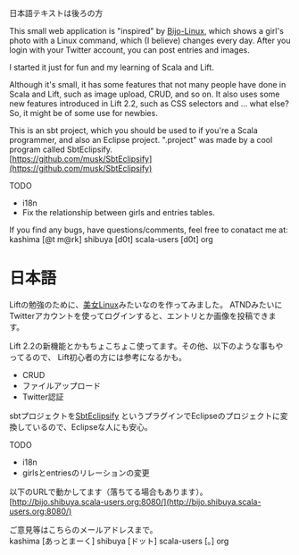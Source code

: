 日本語テキストは後ろの方

This small web application is "inspired" by [Bijo-Linux](http://bijo-linux.com/),
which  shows a girl's photo with a Linux command, which (I believe)
changes every day. After you login with your Twitter account, you can post
entries and images.

I started it just for fun and my learning of Scala and Lift.

Although it's small, it has some features that not many people
have done in Scala and Lift, such as image upload, CRUD, and so on.
It also uses some new features introduced in Lift 2.2, such as CSS
selectors and ... what else? So, it might be of some use for newbies.

This is an sbt project, which you should be used to if you're a
Scala programmer, and also an Eclipse project. ".project" was made
by a cool program called SbtEclipsify.  
[https://github.com/musk/SbtEclipsify](https://github.com/musk/SbtEclipsify)

TODO

* i18n
* Fix the relationship between girls and entries tables.

If you find any bugs, have questions/comments, feel free to conatact
me at:  
kashima [@t m@rk] shibuya [d0t] scala-users [d0t] org

# 日本語

Liftの勉強のために、[美女Linux](http://bijo-linux.com/)みたいなのを作ってみました。
ATNDみたいにTwitterアカウントを使ってログインすると、エントリとか画像を投稿できます。

Lift 2.2の新機能とかもちょこちょこ使ってます。その他、以下のような事もやってるので、
Lift初心者の方には参考になるかも。

* CRUD
* ファイルアップロード
* Twitter認証

sbtプロジェクトを[SbtEclipsify](https://github.com/musk/SbtEclipsify)
というプラグインでEclipseのプロジェクトに変換しているので、Eclipseな人にも安心。

TODO

* i18n
* girlsとentriesのリレーションの変更

以下のURLで動かしてます（落ちてる場合もあります）。  
[http://bijo.shibuya.scala-users.org:8080/](http://bijo.shibuya.scala-users.org:8080/)

ご意見等はこちらのメールアドレスまで。  
kashima [あっとまーく] shibuya [ドット] scala-users [。] org
